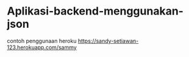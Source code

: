 # Aplikasi-backend-menggunakan-json
contoh penggunaan heroku https://sandy-setiawan-123.herokuapp.com/sammy
